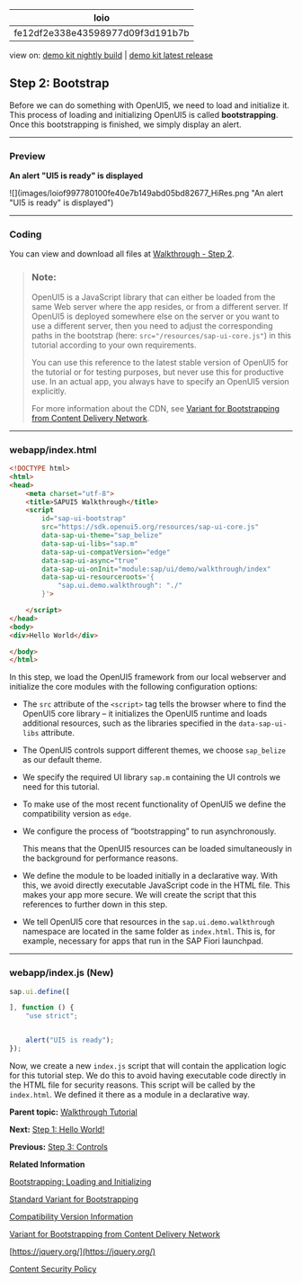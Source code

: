 <!-- loiofe12df2e338e43598977d09f3d191b7b -->

| loio |
| -----|
| fe12df2e338e43598977d09f3d191b7b |

<div id="loio">

view on: [demo kit nightly build](https://sdk.openui5.org/nightly/#/topic/fe12df2e338e43598977d09f3d191b7b) | [demo kit latest release](https://sdk.openui5.org/topic/fe12df2e338e43598977d09f3d191b7b)</div>

## Step 2: Bootstrap

Before we can do something with OpenUI5, we need to load and initialize it. This process of loading and initializing OpenUI5 is called **bootstrapping**. Once this bootstrapping is finished, we simply display an alert.

***

### Preview

   
  
**An alert "UI5 is ready" is displayed**

 ![](images/loiof997780100fe40e7b149abd05bd82677_HiRes.png "An alert "UI5 is ready" is displayed") 

***

### Coding

You can view and download all files at [Walkthrough - Step 2](https://sdk.openui5.org/entity/sap.m.tutorial.walkthrough/sample/sap.m.tutorial.walkthrough.02).

> ### Note:  
> OpenUI5 is a JavaScript library that can either be loaded from the same Web server where the app resides, or from a different server. If OpenUI5 is deployed somewhere else on the server or you want to use a different server, then you need to adjust the corresponding paths in the bootstrap \(here: `src="/resources/sap-ui-core.js"`\) in this tutorial according to your own requirements.
> 
> You can use this reference to the latest stable version of OpenUI5 for the tutorial or for testing purposes, but never use this for productive use. In an actual app, you always have to specify an OpenUI5 version explicitly.
> 
> For more information about the CDN, see [Variant for Bootstrapping from Content Delivery Network](Variant_for_Bootstrapping_from_Content_Delivery_Network_2d3eb2f.md).

***

### webapp/index.html

```html
<!DOCTYPE html>
<html>
<head>
	<meta charset="utf-8">
	<title>SAPUI5 Walkthrough</title>
	<script
		id="sap-ui-bootstrap"
		src="https://sdk.openui5.org/resources/sap-ui-core.js"
		data-sap-ui-theme="sap_belize"
		data-sap-ui-libs="sap.m"
		data-sap-ui-compatVersion="edge"
		data-sap-ui-async="true"
		data-sap-ui-onInit="module:sap/ui/demo/walkthrough/index"
		data-sap-ui-resourceroots='{
			"sap.ui.demo.walkthrough": "./"
		}'>

	</script>
</head>
<body>
<div>Hello World</div>

</body>
</html>
```

In this step, we load the OpenUI5 framework from our local webserver and initialize the core modules with the following configuration options:

-   The `src` attribute of the `<script>` tag tells the browser where to find the OpenUI5 core library – it initializes the OpenUI5 runtime and loads additional resources, such as the libraries specified in the `data-sap-ui-libs` attribute.

-   The OpenUI5 controls support different themes, we choose `sap_belize` as our default theme.

-   We specify the required UI library `sap.m` containing the UI controls we need for this tutorial.

-   To make use of the most recent functionality of OpenUI5 we define the compatibility version as `edge`.

-   We configure the process of “bootstrapping” to run asynchronously.

    This means that the OpenUI5 resources can be loaded simultaneously in the background for performance reasons.

-   We define the module to be loaded initially in a declarative way. With this, we avoid directly executable JavaScript code in the HTML file. This makes your app more secure. We will create the script that this references to further down in this step.
-   We tell OpenUI5 core that resources in the `sap.ui.demo.walkthrough` namespace are located in the same folder as `index.html`. This is, for example, necessary for apps that run in the SAP Fiori launchpad.


***

<a name="loiofe12df2e338e43598977d09f3d191b7b__section_ks2_1bv_xfb"/>

### webapp/index.js \(New\)

```js
sap.ui.define([

], function () {
	"use strict";


	alert("UI5 is ready");
});

```

Now, we create a new `index.js` script that will contain the application logic for this tutorial step. We do this to avoid having executable code directly in the HTML file for security reasons. This script will be called by the `index.html`. We defined it there as a module in a declarative way.

**Parent topic:** [Walkthrough Tutorial](Walkthrough_Tutorial_3da5f4b.md "In this tutorial we will introduce you to all major development paradigms of OpenUI5.")

**Next:** [Step 1: Hello World!](Step_1_Hello_World_2680aa9.md "As you know OpenUI5 is all about HTML5. Let’s get started with building a first “Hello World” with only HTML.")

**Previous:** [Step 3: Controls](Step_3_Controls_ddbceec.md "Now it is time to build our first little UI by replacing the “Hello World” text in the HTML body by the OpenUI5 control sap.m.Text. In the beginning, we will use the JavaScript control interface to set up the UI, the control instance is then placed into the HTML body.")

**Related Information**  


[Bootstrapping: Loading and Initializing](Bootstrapping_Loading_and_Initializing_a04b0d1.md "To use OpenUI5 features in your HTML page, you have to load and initialize the SAPUI5 library.")

[Standard Variant for Bootstrapping](Standard_Variant_for_Bootstrapping_91f1f45.md "The standard variant for bootstrapping loads all JavaScript modules of a library in advance with one single request for performance reasons.")

[Compatibility Version Information](Compatibility_Version_Information_9feb96d.md "Compatibility version flags allow applications to react to incompatible changes in OpenUI5.")

[Variant for Bootstrapping from Content Delivery Network](Variant_for_Bootstrapping_from_Content_Delivery_Network_2d3eb2f.md "OpenUI5 can either be loaded locally with a relative path from a Web server or externally from a Content Delivery Network (CDN).")

[https://jquery.org/](https://jquery.org/)

[Content Security Policy](Content_Security_Policy_fe1a6db.md "Content Security Policy (CSP) adds an additional layer of security that can detect and mitigate certain types of attacks, such as cross-site scripting and data injection.")

